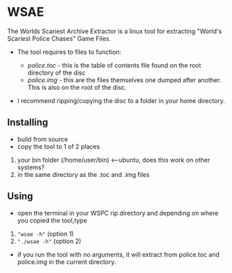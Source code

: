 # WSAE #
The Worlds Scariest Archive Extractor is a linux tool for extracting "World's Scariest Police Chases" Game Files.

* The tool requires to files to function:
 	* _police.toc_ - this is the table of contents file found on the root directory of the disc
 	* _police.img_ - this are the files themselves one dumped after another. This is also on the root of the disc.
  
* I recommend ripping/copying the disc to a folder in your home directory.
 
## Installing ##
* build from source
* copy the tool to 1 of 2 places
1. your bin folder (/home/user/bin) <--ubuntu, does this work on other systems?
2. in the same directory as the .toc and .img files

## Using ##
 * open the terminal in your WSPC rip directory and depending on where you copied the tool,type
 1. `"wsae -h"`   (option 1)
 2. `"./wsae -h"` (option 2)
 
* if you run the tool with no arguments, it will extract from police.toc and police.img in the current directory.
